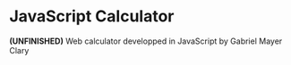 # JavaScript Calculator
 <strong>(UNFINISHED)</strong> Web calculator developped in JavaScript by Gabriel Mayer Clary
